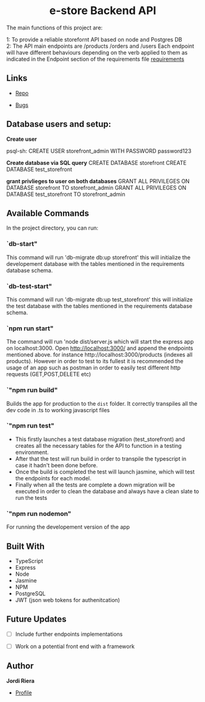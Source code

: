 <h1 align="center">e-store Backend API</h1>

<p align="left"> The main functions of this project are:</br>

1: To provide a reliable storefornt API based on node and Postgres DB</br>
2: The API main endpoints are /products /orders and /users Each endpoint will have different behaviours depending on the
verb applied to them as indicated in the Endpoint section of the requirements file [requirements](REQUIREMENTS.md "Requirements")

</p>

## Links

- [Repo](https://github.com/Jriera/e-store_backend_api "Repo")

- [Bugs](https://github.com/Jriera/e-store_backend_api/issues "Issues Page")

## Database users and setup:
**Create user**

  psql-sh:  CREATE USER storefront_admin WITH PASSWORD password123

**Create database via SQL query** 
 CREATE DATABASE storefront
 CREATE DATABASE test_storefront

**grant privlieges to user on both databases**
GRANT ALL PRIVILEGES ON DATABASE storefront TO storefront_admin
GRANT ALL PRIVILEGES ON DATABASE test_storefront TO storefront_admin




## Available Commands

In the project directory, you can run:

### `db-start"
This command will run 'db-migrate db:up storefront' this will initialize the developement database with the tables mentioned in the requirements database schema. 
### `db-test-start"
This command will run 'db-migrate db:up test_storefront' this will initialize the test database with the tables mentioned in the requirements database schema. 

### `npm run start"

The command will run 'node dist/server.js which will start the express app on localhost:3000. Open [http://localhost:3000/](http://localhost:3000/) and append the endpoints mentioned above. for instance http://localhost:3000/products (indexes all products). However in order to test to its fullest it is recommended the usage of an app such as postman in order to easily 
test different http requests (GET,POST,DELETE etc)

### `"npm run build"

Builds the app for production to the `dist` folder. It correctly transpiles all the dev code in .ts to working javascript files

### `"npm run test"

- This firstly launches a  test database migration (test_storefront) and creates all the necessary tables for the API to function in a testing environment.
- After that the test will run build in order to transpile the typescript in case it hadn't been done before.
- Once the build is completed the test will launch jasmine, which will test the endpoints for each model.
- Finally when all the tests are complete a down migration will be executed in order to clean the database and always have 
a clean slate to run the tests
### `"npm run nodemon"

For running the developement version of the app

## Built With

- TypeScript
- Express
- Node
- Jasmine
- NPM
- PostgreSQL
- JWT (json web tokens for authenitcation)

## Future Updates

- [ ] Include further endpoints implementations
- [ ] Work on a potential front end with a framework


## Author

**Jordi Riera**

- [Profile](https://github.com/Jriera "Jordi Riera")
